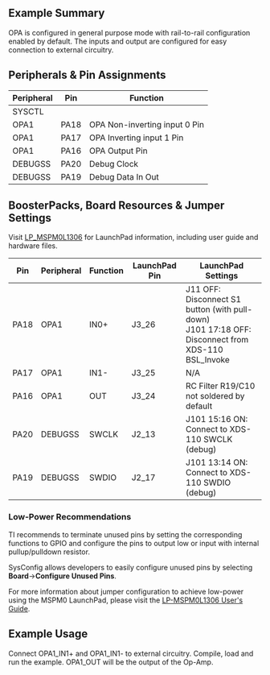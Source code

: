 ## Example Summary

OPA is configured in general purpose mode with rail-to-rail configuration
enabled by default.
The inputs and output are configured for easy connection to external circuitry.

## Peripherals & Pin Assignments

| Peripheral | Pin | Function |
| --- | --- | --- |
| SYSCTL |  |  |
| OPA1 | PA18 | OPA Non-inverting input 0 Pin |
| OPA1 | PA17 | OPA Inverting input 1 Pin |
| OPA1 | PA16 | OPA Output Pin |
| DEBUGSS | PA20 | Debug Clock |
| DEBUGSS | PA19 | Debug Data In Out |

## BoosterPacks, Board Resources & Jumper Settings

Visit [LP_MSPM0L1306](https://www.ti.com/tool/LP-MSPM0L1306) for LaunchPad information, including user guide and hardware files.

| Pin | Peripheral | Function | LaunchPad Pin | LaunchPad Settings |
| --- | --- | --- | --- | --- |
| PA18 | OPA1 | IN0+ | J3_26 | J11 OFF: Disconnect S1 button (with pull-down)<br>J101 17:18 OFF: Disconnect from XDS-110 BSL_Invoke |
| PA17 | OPA1 | IN1- | J3_25 | N/A |
| PA16 | OPA1 | OUT | J3_24 | RC Filter R19/C10 not soldered by default |
| PA20 | DEBUGSS | SWCLK | J2_13 | J101 15:16 ON: Connect to XDS-110 SWCLK (debug) |
| PA19 | DEBUGSS | SWDIO | J2_17 | J101 13:14 ON: Connect to XDS-110 SWDIO (debug) |

### Low-Power Recommendations
TI recommends to terminate unused pins by setting the corresponding functions to
GPIO and configure the pins to output low or input with internal
pullup/pulldown resistor.

SysConfig allows developers to easily configure unused pins by selecting **Board**→**Configure Unused Pins**.

For more information about jumper configuration to achieve low-power using the
MSPM0 LaunchPad, please visit the [LP-MSPM0L1306 User's Guide](https://www.ti.com/lit/slau869).

## Example Usage

Connect OPA1_IN1+ and OPA1_IN1- to external circuitry.
Compile, load and run the example.
OPA1_OUT will be the output of the Op-Amp.
